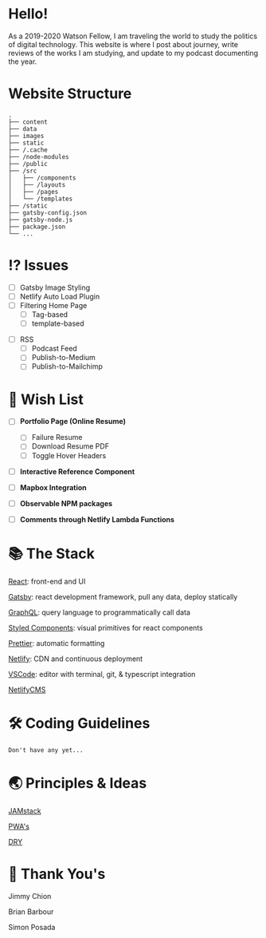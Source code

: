 # Hello!

As a 2019-2020 Watson Fellow, I am traveling the world to study the politics of digital technology. This website is where I post about journey, write reviews of the works I am studying, and update to my podcast documenting the year.

# Website Structure

    .
    ├── content
    ├── data
    ├── images
    ├── static
    ├── /.cache
    ├── /node-modules
    ├── /public
    ├── /src
    │   ├── /components
    │   ├── /layouts
    │   ├── /pages
    │   └── /templates
    ├── /static
    ├── gatsby-config.json
    ├── gatsby-node.js
    ├── package.json
    └── ...

# ⁉️ Issues

- [ ] Gatsby Image Styling
- [ ] Netlify Auto Load Plugin
- [ ] Filtering Home Page
  - [ ] Tag-based
  - [ ] template-based

* [ ] RSS
  - [ ] Podcast Feed
  - [ ] Publish-to-Medium
  - [ ] Publish-to-Mailchimp

# 🎁 Wish List

- [ ] **Portfolio Page (Online Resume)**

  - [ ] Failure Resume
  - [ ] Download Resume PDF
  - [ ] Toggle Hover Headers

- [ ] **Interactive Reference Component**
- [ ] **Mapbox Integration**
- [ ] **Observable NPM packages**
- [ ] **Comments through Netlify Lambda Functions**

# 📚 The Stack

[React](https://reactjs.org/): front-end and UI

[Gatsby](https://www.gatsbyjs.com/): react development framework, pull any data, deploy statically

[GraphQL](https://graphql.org/): query language to programmatically call data

[Styled Components](https://www.styled-components.com/): visual primitives for react components

[Prettier](https://prettier.io/): automatic formatting

[Netlify](https://www.netlify.com/): CDN and continuous deployment

[VSCode](https://code.visualstudio.com/): editor with terminal, git, & typescript integration

[NetlifyCMS]()

# 🛠 Coding Guidelines

    Don't have any yet...

# 🌏 Principles & Ideas

[JAMstack](https://jamstack.org/)

[PWA's](https://alistapart.com/article/yes-that-web-project-should-be-a-pwa#section1)

[DRY](https://blog.usejournal.com/the-pragmatic-programmer-is-essential-reading-for-software-developers-443940b8ef9f)

# 🙏 Thank You's

Jimmy Chion

Brian Barbour

Simon Posada
